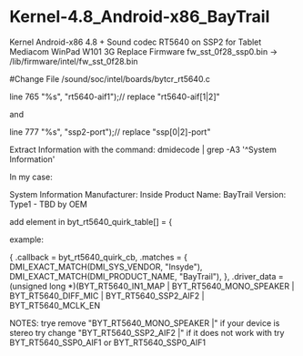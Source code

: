 # Kernel-4.8_Android-x86_BayTrail
Kernel Android-x86 4.8 + Sound codec RT5640 on SSP2
for Tablet Mediacom WinPad W101 3G
Replace Firmware  fw_sst_0f28_ssp0.bin -> /lib/firmware/intel/fw_sst_0f28.bin


#Change File /sound/soc/intel/boards/bytcr_rt5640.c

line
765		"%s", "rt5640-aif1");// replace "rt5640-aif[1|2]" 

and

line
777		"%s", "ssp2-port");// replace "ssp[0|2]-port"


Extract Information with the command:	dmidecode | grep -A3 '^System Information'

In my case:

 System Information
	Manufacturer: Inside
	Product Name: BayTrail
	Version: Type1 - TBD by OEM


add element in  byt_rt5640_quirk_table[] = {

example:

{
	.callback = byt_rt5640_quirk_cb,
	.matches = {
	    DMI_EXACT_MATCH(DMI_SYS_VENDOR, "Insyde"),
	    DMI_EXACT_MATCH(DMI_PRODUCT_NAME, "BayTrail"),
	},
	.driver_data = (unsigned long *)(BYT_RT5640_IN1_MAP |
				 	 BYT_RT5640_MONO_SPEAKER |
				 	 BYT_RT5640_DIFF_MIC |
					 BYT_RT5640_SSP2_AIF2 |
					 BYT_RT5640_MCLK_EN
			


NOTES:
trye remove "BYT_RT5640_MONO_SPEAKER |"		if your device is stereo
try change  "BYT_RT5640_SSP2_AIF2 |"		if it does not work with try BYT_RT5640_SSP0_AIF1 or BYT_RT5640_SSP0_AIF1

